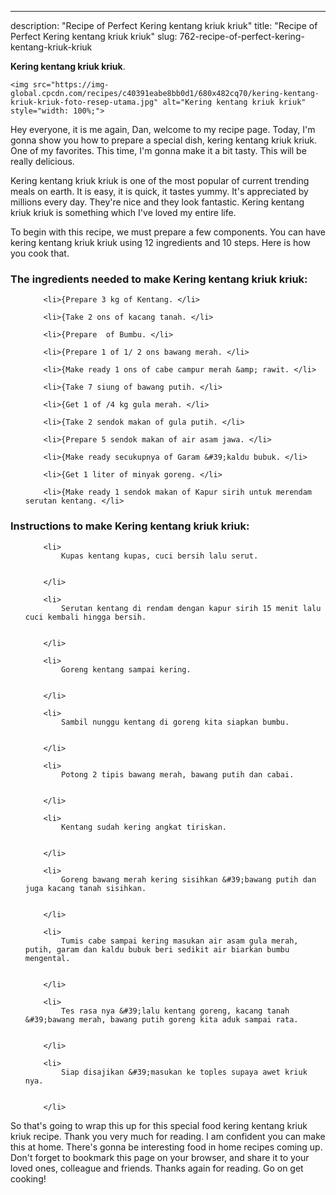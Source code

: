 ---
description: "Recipe of Perfect Kering kentang kriuk kriuk"
title: "Recipe of Perfect Kering kentang kriuk kriuk"
slug: 762-recipe-of-perfect-kering-kentang-kriuk-kriuk

<p>
	<strong>Kering kentang kriuk kriuk</strong>. 
	
</p>
<p>
	
	<img src="https://img-global.cpcdn.com/recipes/c40391eabe8bb0d1/680x482cq70/kering-kentang-kriuk-kriuk-foto-resep-utama.jpg" alt="Kering kentang kriuk kriuk" style="width: 100%;">
	
	
</p>
<p>
	Hey everyone, it is me again, Dan, welcome to my recipe page. Today, I'm gonna show you how to prepare a special dish, kering kentang kriuk kriuk. One of my favorites. This time, I'm gonna make it a bit tasty. This will be really delicious.
</p>
	
<p>
	Kering kentang kriuk kriuk is one of the most popular of current trending meals on earth. It is easy, it is quick, it tastes yummy. It's appreciated by millions every day. They're nice and they look fantastic. Kering kentang kriuk kriuk is something which I've loved my entire life.
</p>
<p>
	
</p>

<p>
To begin with this recipe, we must prepare a few components. You can have kering kentang kriuk kriuk using 12 ingredients and 10 steps. Here is how you cook that.
</p>

<h3>The ingredients needed to make Kering kentang kriuk kriuk:</h3>

<ol>
	
		<li>{Prepare 3 kg of Kentang. </li>
	
		<li>{Take 2 ons of kacang tanah. </li>
	
		<li>{Prepare  of Bumbu. </li>
	
		<li>{Prepare 1 of 1/ 2 ons bawang merah. </li>
	
		<li>{Make ready 1 ons of cabe campur merah &amp; rawit. </li>
	
		<li>{Take 7 siung of bawang putih. </li>
	
		<li>{Get 1 of /4 kg gula merah. </li>
	
		<li>{Take 2 sendok makan of gula putih. </li>
	
		<li>{Prepare 5 sendok makan of air asam jawa. </li>
	
		<li>{Make ready secukupnya of Garam &#39;kaldu bubuk. </li>
	
		<li>{Get 1 liter of minyak goreng. </li>
	
		<li>{Make ready 1 sendok makan of Kapur sirih untuk merendam serutan kentang. </li>
	
</ol>
<p>
	
</p>

<h3>Instructions to make Kering kentang kriuk kriuk:</h3>

<ol>
	
		<li>
			Kupas kentang kupas, cuci bersih lalu serut.
			
			
		</li>
	
		<li>
			Serutan kentang di rendam dengan kapur sirih 15 menit lalu cuci kembali hingga bersih.
			
			
		</li>
	
		<li>
			Goreng kentang sampai kering.
			
			
		</li>
	
		<li>
			Sambil nunggu kentang di goreng kita siapkan bumbu.
			
			
		</li>
	
		<li>
			Potong 2 tipis bawang merah, bawang putih dan cabai.
			
			
		</li>
	
		<li>
			Kentang sudah kering angkat tiriskan.
			
			
		</li>
	
		<li>
			Goreng bawang merah kering sisihkan &#39;bawang putih dan juga kacang tanah sisihkan.
			
			
		</li>
	
		<li>
			Tumis cabe sampai kering masukan air asam gula merah, putih, garam dan kaldu bubuk beri sedikit air biarkan bumbu mengental.
			
			
		</li>
	
		<li>
			Tes rasa nya &#39;lalu kentang goreng, kacang tanah &#39;bawang merah, bawang putih goreng kita aduk sampai rata.
			
			
		</li>
	
		<li>
			Siap disajikan &#39;masukan ke toples supaya awet kriuk nya.
			
			
		</li>
	
</ol>

<p>
	
</p>

<p>
	So that's going to wrap this up for this special food kering kentang kriuk kriuk recipe. Thank you very much for reading. I am confident you can make this at home. There's gonna be interesting food in home recipes coming up. Don't forget to bookmark this page on your browser, and share it to your loved ones, colleague and friends. Thanks again for reading. Go on get cooking!
</p>

